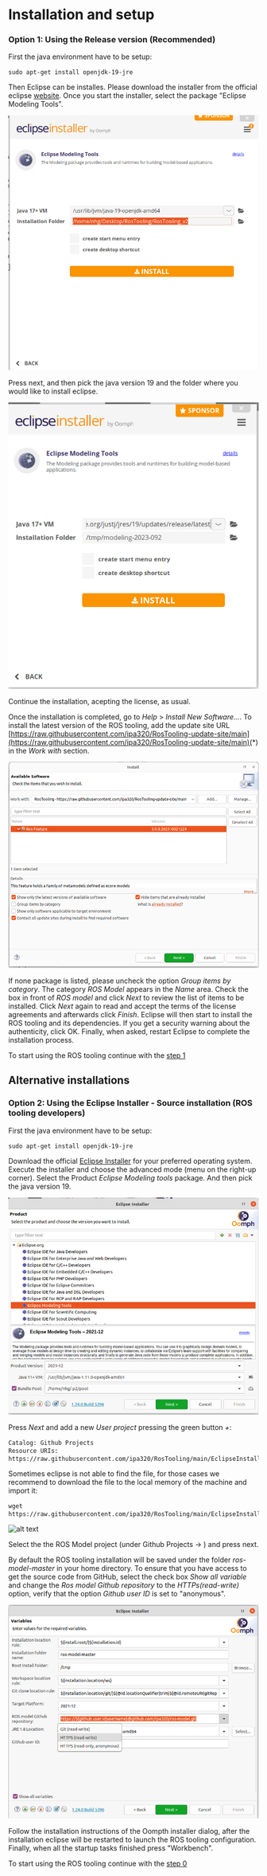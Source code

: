 # Installation and setup

### Option 1: Using the Release version (Recommended)

First the java environment have to be setup:

```
sudo apt-get install openjdk-19-jre
```

Then Eclipse can be installes. Please download the installer from the official eclipse [website](https://www.eclipse.org/downloads/packages/installer). Once you start the installer, select the package "Eclipse Modeling Tools".

![alt text](images/install_eclipse_modeling.png)

Press next, and then pick the java version 19 and the folder where you would like to install eclipse.

![alt text](images/install_eclipse_jdk_version.png)

Continue the installation, acepting the license, as usual.

Once the installation is completed, go to *Help* > *Install New Software...*. To install the latest version of the ROS tooling, add the update site URL [https://raw.githubusercontent.com/ipa320/RosTooling-update-site/main](https://raw.githubusercontent.com/ipa320/RosTooling-update-site/main)(*) in the *Work with* section.

![alt text](images/install_updatesite.png)

If none package is listed, please uncheck the option *Group items by category*. The category *ROS Model* appears in the *Name* area. Check the box in front of *ROS model* and click *Next* to review the list of items to be installed. Click *Next* again to read and accept the terms of the license agreements and afterwards click *Finish*. Eclipse will then start to install the ROS tooling and its dependencies. If you get a security warning about the authenticity, click OK. Finally, when asked, restart Eclipse to complete the installation process.

To start using the ROS tooling continue with the [step 1](Environment_setup.md/#1-switch-to-the-ros-developer-perspective)


## Alternative installations

### Option 2: Using the Eclipse Installer - Source installation (ROS tooling developers)

First the java environment have to be setup:
```
sudo apt-get install openjdk-19-jre
```
Download the official [Eclipse Installer](https://www.eclipse.org/downloads/packages/installer) for your preferred operating system. Execute the installer and choose the advanced mode (menu on the right-up corner). Select the Product *Eclipse Modeling tools* package. And then pick the java version 19.

![alt text](images/eclipse_installer1.png)

Press *Next* and add a new *User project* pressing the green button *+*:
```
Catalog: Github Projects
Resource URIs: https://raw.githubusercontent.com/ipa320/RosTooling/main/EclipseInstaller/ROSModel.setup
```
Sometimes eclipse is not able to find the file, for those cases we recommend to download the file to the local memory of the machine and import it:

```
wget https://raw.githubusercontent.com/ipa320/RosTooling/main/EclipseInstaller/ROSModel.setup
```

![alt text](images/eclipse_installer2.png)

Select the the ROS Model project (under Github Projects -> <User>) and press next.

By default the ROS tooling installation will be saved under the folder *ros-model-master* in your home directory. To ensure that you have access to get the source code from GitHub, select the check box *Show all variable* and change the *Ros model Github repository* to the *HTTPs(read-write)* option, verify that the option *Github user ID* is set to "anonymous".

![alt text](images/eclipse_installer3.png)

Follow the installation instructions of the Oompth installer dialog, after the installation eclipse will be restarted to launch the ROS tooling configuration. Finally, when all the startup tasks finished press "Workbench".

To start using the ROS tooling continue with the [step 0](Environment_setup.md/#0-start-the-ros-tooling-application)
